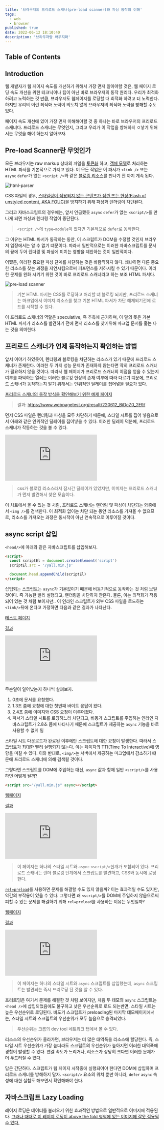 ```yaml
---
title: '브라우저의 프리로드 스캐너(pre-load scanner)와 파싱 동작의 이해'
tags:
  - web
  - browser
published: true
date: 2022-06-12 18:10:40
description: '브라우저랑 싸우지마'
---
```


## Table of Contents

## Introduction

웹 개발자가 웹 페이지 속도를 개선하기 위해서 가장 먼저 알아야할 것은, 웹 페이지 로딩 속도 개선을 위한 테크닉이나 팁이 아닌 바로 브라우저의 동작 원리다. 우리가 최적화 하려고 노력하는 것 만큼, 브라우저도 웹페이지를 로딩할 때 최적화 하려고 더 노력한다. 하지만 우리의 이런 최적화 노력이 의도치 않게 브라우저의 최적화 노력을 방해할 수도 있다.

페이지 속도 개선에 있어 가장 먼저 이해해야할 것 중 하나는 바로 브라우저의 프리로드 스캐너다. 프리로드 스캐너는 무엇인지, 그리고 우리가 이 작업을 방해하지 ㅇ낳기 위해서는 무엇을 해야 하는지 알아보자.

## Pre-load Scanner란 무엇인가

모든 브라우저는 raw markup 상태의 파일을 [토큰화](https://en.wikipedia.org/wiki/Lexical_analysis#Tokenization) 하고, [객체 모델](https://developer.mozilla.org/ko/docs/Web/API/Document_Object_Model)로 처리하는 HTML 파서를 기본적으로 가지고 있다. 이 모든 작업은 이 파서가 `<link />` 또는 `async` `defer`가 없는 `<script />`와 같은 [블로킹 리소스](https://web.dev/render-blocking-resources/)를 만나기 전 까지 계속 된다.

![html-parser](https://web-dev.imgix.net/image/jL3OLOhcWUQDnR4XjewLBx4e3PC3/mXRoJneD6CbMAqaTqNZW.svg)

CSS 파일의 경우, [스타일링이 적용되지 않는 콘텐츠가 잠깐 뜨는 현상(Flash of unstyled content, AKA FOUC)](https://en.wikipedia.org/wiki/Flash_of_unstyled_content)을 방지하기 위해 파싱과 렌더링이 차단된다.

그리고 자바스크립트의 경우에는, 앞서 언급했듯 `async` `defer`가 없는 `<script/>`를 만나게 되면 파싱과 렌더링 작업이 중단된다.

> `<script />`에 `type=module`이 있다면 기본적으로 `defer`로 동작한다.

그 이유는 HTML 파서가 동작하는 동안, 이 스크립트가 DOM을 수정할 것인지 브라우저 입장에서는 알 수 없기 떄문이다. 따라서 일반적으로는 이러한 자바스크립트를 문서의 끝에 두어 렌더링 및 파싱에 미치는 영향을 제한하는 것이 일반적이다.

어쩄든, 이러한 중요한 파싱 단계를 차단하는 것은 바람직하지 않다. 왜냐하면 다른 중요한 리소스를 찾는 과정을 지연시킴으로써 퍼포먼스를 저하시킬 수 있기 때문이다. 이러한 문제를 완화 시키기 위한 것이 바로 프리로드 스캐너라고 하는 보조 HTML 파서다.

![pre-load scanner](https://web-dev.imgix.net/image/jL3OLOhcWUQDnR4XjewLBx4e3PC3/6lccoVh4f6IJXA8UBKxH.svg)

> 기본 HTML 파서는 CSS를 로딩하고 처리할 떄 블로킹 되지만, 프리로드 스캐너는 마크업에서 이미지 리소스를 찾고 기본 HTML 파서가 차단 해제되기전에 로드를 시작할 수 있다.

이 프리로드 스캐너의 역할은 speculative, 즉 추측에 근거하며, 이 말의 뜻은 기본 HTML 파서가 리소스를 발견하기 전에 먼저 리소스를 찾기위해 마크업 문서를 훑는 다는 것을 의미한다.

## 프리로드 스캐너가 언제 동작하는지 확인하는 방법

앞서 이야기 하였듯이, 렌더링과 블로킹을 차단하는 리소스가 있기 때문에 프리로드 스캐너가 존재한다. 이러한 두 가지 성능 문제가 존재하지 않는다면 딱히 프리로드 스캐너가 필요하지 않을 것이다. 따라서 웹 페이지가 프리로드 스캐너의 이점을 얻을 수 있는지 여부를 파악하는 열쇠는 이러한 블로킹 현상의 존재 여부에 따라 다르기 떄문에, 프리로드 스캐너가 동작하는지 알기 위해서는 인위적인 딜레이를 집어넣을 필요가 있다.

[프리로드 스캐너의 동작 방식을 확인해보기 위한 예제 페이지](https://preload-scanner-fights.glitch.me/artifically-delayed-requests.html)

> 결과: https://www.webpagetest.org/result/220612_BiDcZ0_2E9/

먼저 CSS 파일은 렌더링과 파싱을 모두 차단하기 때문에, 스타일 시트를 집어 넣음으로서 아래와 같은 인위적인 딜레이를 집어넣을 수 있다. 이러한 딜레이 덕분에, 프리로드 스캐너가 작동하는 것을 볼 수 있다.

![waterfall-chart](https://www.webpagetest.org/waterfall.php?test=220612_BiDcZ0_2E9&run=1&cached=&step=1)

> css가 블로킹 리소스라서 잠시간 딜레이가 있었지만, 이미지는 프리로드 스캐너가 먼저 발견해서 찾은 모습이다.

이 차트에서 볼 수 있는 것 처럼, 프리로드 스캐너는 렌더링 및 파싱이 차단되는 와중에서 `<img />`를 검색한다. 이 최적화 없이는 차단 되는 동안 리소스를 가져올 수 없으므로, 리소스를 가져오는 과정은 동시적이 아닌 연속적으로 이루어질 것이다.

## async script 삽입

`<head/>`에 아래와 같은 자바스크립트를 삽입해보자.

```html
<script>
  const scriptEl = document.createElement('script')
  scriptEl.src = '/yall.min.js'

  document.head.appendChild(scriptEl)
</script>
```

삽입되는 스크립트는 `async`가 기본값이기 때문에 비동기적으로 동작하는 것 처럼 보일 것이다. 즉 가능한 빨리 실행되고, 렌더링을 차단하지 안흔다. 물론, 이는 최적화가 적용되어 있는 것 처럼 보이지만.. 이 인라인 스크립트가 외부 CSS 파일을 로드하는 `<link/>`뒤에 온다고 가정하면 다음과 같은 결과가 나타난다.

[테스트 페이지](https://preload-scanner-fights.glitch.me/injected-async-script.html)

[결과](https://www.webpagetest.org/result/220612_BiDcPM_2FE/)

![waterfall-chart](https://www.webpagetest.org/waterfall.php?test=220612_AiDcHH_2FY&run=1&cached=&step=1)

무슨일이 일어났는지 하나씩 살펴보자.

1. 0초에 문서를 요청했다.
2. 1.3초 쯤에 요청에 대한 첫번째 바이트 응답이 왔다.
3. 2.4초 쯤에 이미지와 CSS 요청이 이루어졌다.
4. 파서가 스타일 시트를 로딩하느라 차단되고, 비동기 스크립트를 주입하는 인라인 자바스크립트가 2.8초 쯤에 나타나기 때문에 스크립트가 제공하는 `async` 기능을 바로 사용할 수 없게 됨

스타일 시트 다운로드가 완료된 이후에만 스크립트에 대한 요청이 발생한다. 따라서 스크립트가 최대한 빨리 실행되지 않는다. 이는 페이지의 TTI(Time To Interactive)에 영향을 미칠 수 있다. 이와 반대로, `<img/>`는 서버에서 제공하는 마크업에서 감소하기 떄문에 프리로드 스캐너에 의해 검색될 것이다.

그렇다면 스크립트를 DOM에 주입하는 대신, `async` 값과 함께 일반 `<script/>`를 사용하면 어떻게 될까?

```html
<script src="/yall.min.js" async></script>
```

[웹페이지](https://preload-scanner-fights.glitch.me/inline-async-script.html)

[결과](https://www.webpagetest.org/result/220612_AiDcSY_2HM/)

![waterfall-chart](https://www.webpagetest.org/waterfall.php?test=220612_AiDcSY_2HM&run=1&cached=&step=1)

> 이 페이지는 하나의 스타일 시트와 `async` `<script/>`한개가 포함되어 있다. 프리로드 스캐너는 렌더 블로킹 단계에서 스크립트를 발견하고, CSS와 동시에 로딩한다.

[`rel=preload`](https://developer.mozilla.org/en-US/docs/Web/HTML/Link_types/preload)를 사용하면 문제를 해결할 수도 있지 않을까? 이는 효과적일 수도 있지만, 약간의 부작용이 있을 수 있다. 그렇다면 왜 `<script/>`를 DOM에 주입하지 않음으로써 피할 수 있는 문제를 해결하기 위해 `rel=preload`를 사용하는 이유는 무엇일까?

[웹페이지](https://preload-scanner-fights.glitch.me/preloaded-injected-async-script.html)

[결과](https://www.webpagetest.org/result/220612_AiDcVX_2JA/)

![waterfall-chart](https://www.webpagetest.org/waterfall.php?test=220612_AiDcVX_2JA&run=1&cached=&step=1)

> 이 페이지는 하나의 스타일 시트와 `async` 스크립트를 삽입했는데, `async` 스크립트는 발견되는 즉시 프리로딩 된 것을 알 수 있다.

프리로딩은 여기서 문제를 해결한 것 처럼 보이지만, 처음 두 데모의 `async` 스크립트는 `<head />`에 삽입되었음에도 불구하고 낮은 우선순위로 로드 되는반면, 스타일 시트는 높은 우선순위로 로딩된다. 비도기 스크립트가 preloading된 마지막 데모페이지에서는, 스타일 시트와 스크립트의 우선순위가 모두 높음으로 승격되었다.

> 우선순위는 크롬의 dev tool 네트워크 탭에서 볼 수 있다.

리소스의 우선순위가 올라가면, 브라우저는 더 많은 대역폭을 리소스에 할당한다. 즉, 스타일 시트 우선순위가 가장 높더라도 스크립트의 우선순위가 높아지면 이러한 대역폭에 경합이 발생할 수 있다. 연결 속도가 느리거나, 리소스가 상당히 크다면 이러한 문제가 더 두드러질 수 있다.

답은 간단하다. 스크립트가 웹 페이지 시작중에 실행되어야 한다면 DOM에 삽입하여 프리로드 스캐너를 방해하지 말자. `<script/>` 요소의 위치 뿐만 아니라, `defer` `async` 속성에 대한 실험도 해보면서 확인해봐야 한다.

## 자바스크립트 Lazy Loading

레이지 로딩은 데이터를 불러오기 위한 효과적인 방법으로 일반적으로 이미지에 적용된다. [그러나 때때로 이 레이지 로딩이 above the fold 영역에 있는 이미지에 잘못 적용될 수 있다.](https://yceffort.kr/2022/06/optimize-LCP#lcp-%EB%A5%BC-lazy-load-%ED%95%98%EC%A7%80-%EB%A7%90-%EA%B2%83)
